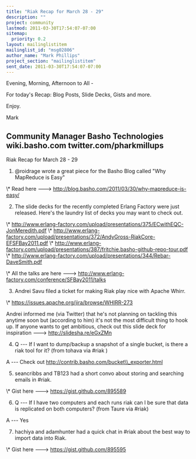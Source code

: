 ```yaml
---
title: "Riak Recap for March 28 - 29"
description: ""
project: community
lastmod: 2011-03-30T17:54:07-07:00
sitemap:
  priority: 0.2
layout: mailinglistitem
mailinglist_id: "msg02806"
author_name: "Mark Phillips"
project_section: "mailinglistitem"
sent_date: 2011-03-30T17:54:07-07:00
---
```



Evening, Morning, Afternoon to All -

For today's Recap: Blog Posts, Slide Decks, Gists and more.

Enjoy.

Mark

Community Manager
Basho Technologies
wiki.basho.com
twitter.com/pharkmillups
----

Riak Recap for March 28 - 29

1) @roidrage wrote a great piece for the Basho Blog called "Why
MapReduce is Easy"

\\* Read here ---&gt; http://blog.basho.com/2011/03/30/why-mapreduce-is-easy/

2) The slide decks for the recently completed Erlang Factory were just
released. Here's the laundry list of decks you may want to check out.

\\* 
http://www.erlang-factory.com/upload/presentations/375/ECwithEQC-JonMeredith.pdf
\\* 
http://www.erlang-factory.com/upload/presentations/372/AndyGross-RiakCore-EFSFBay2011.pdf
\\* 
http://www.erlang-factory.com/upload/presentations/387/fritchie.basho-github-repo-tour.pdf
\\* http://www.erlang-factory.com/upload/presentations/344/Rebar-DaveSmith.pdf

\\* All the talks are here ---&gt;
http://www.erlang-factory.com/conference/SFBay2011/talks

3) Andrei Savu filed a ticket for making Riak play nice with Apache Whirr.

\\* https://issues.apache.org/jira/browse/WHIRR-273

Andrei informed me (via Twitter) that he's not planning on tackling
this anytime soon but (according to him) it's not the most difficult
thing to hook up. If anyone wants to get ambitious, check out this
slide deck for inspiration ---&gt; http://slidesha.re/eGxZMn

4) Q --- If I want to dump/backup a snapshot of a single bucket, is
there a riak tool for it? (from tohava via #riak )

 A --- Check out http://contrib.basho.com/bucket\\_exporter.html

5) seancribbs and TB123 had a short convo about storing and searching
emails in #riak.

\\* Gist here ---&gt; https://gist.github.com/895589

6) Q --- If I have two computers and each runs riak can I be sure that
data is replicated on both computers? (from Taure via #riak)

 A --- Yes

7) hachiya and adamhunter had a quick chat in #riak about the best way
to import data into Riak.

\\* Gist here ---&gt; https://gist.github.com/895595

